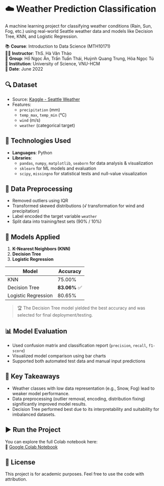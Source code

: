 # ☁️ Weather Prediction Classification

A machine learning project for classifying weather conditions (Rain, Sun, Fog, etc.) using real-world Seattle weather data and models like Decision Tree, KNN, and Logistic Regression.

📚 **Course**: Introduction to Data Science (MTH10171)  
👨‍🏫 **Instructor**: ThS. Hà Văn Thảo  
👥 **Group**: Hồ Ngọc Ân, Trần Tuấn Thái, Huỳnh Quang Trung, Hỏa Ngọc Tú  
📍 **Institution**: University of Science, VNU-HCM  
📅 **Date**: June 2022


## 🔍 Dataset

- Source: [Kaggle - Seattle Weather](https://www.kaggle.com/datasets/ananthr1/weather-prediction)
- Features: 
  - `precipitation` (mm)
  - `temp_max`, `temp_min` (°C)
  - `wind` (m/s)
  - `weather` (categorical target)


## 🧪 Technologies Used

- **Languages**: Python
- **Libraries**: 
  - `pandas`, `numpy`, `matplotlib`, `seaborn` for data analysis & visualization
  - `sklearn` for ML models and evaluation
  - `scipy`, `missingno` for statistical tests and null-value visualization


## 🧹 Data Preprocessing

- Removed outliers using IQR
- Transformed skewed distributions (√ transformation for wind and precipitation)
- Label encoded the target variable `weather`
- Split data into training/test sets (90% / 10%)


## 🤖 Models Applied

1. **K-Nearest Neighbors (KNN)**
2. **Decision Tree**
3. **Logistic Regression**

| Model               | Accuracy |
|---------------------|----------|
| KNN                 | 75.00%   |
| Decision Tree       | **83.06%** ✅ |
| Logistic Regression | 80.65%   |

> 🏆 The Decision Tree model yielded the best accuracy and was selected for final deployment/testing.


## 📊 Model Evaluation

- Used confusion matrix and classification report (`precision`, `recall`, `f1-score`)
- Visualized model comparison using bar charts
- Supported both automated test data and manual input predictions


## 📌 Key Takeaways

- Weather classes with low data representation (e.g., Snow, Fog) lead to weaker model performance.
- Data preprocessing (outlier removal, encoding, distribution fixing) significantly improved model results.
- Decision Tree performed best due to its interpretability and suitability for imbalanced datasets.


## ▶️ Run the Project

You can explore the full Colab notebook here:  
📎 [Google Colab Notebook](https://colab.research.google.com/drive/1xF1djO43fKVzlKZNV0FfUqmXBlMRsIhV?usp=sharing)


## 📜 License

This project is for academic purposes. Feel free to use the code with attribution.
